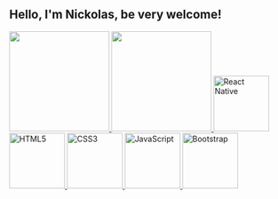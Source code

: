 ## Hello, I'm Nickolas, be very welcome!

<table>
  <a href="https://github.com/leehxd">
  <img height="180em" src="https://github-readme-stats.vercel.app/api?username=mellonickolas&show_icons=true&theme=tokyonight&include_all_commits=true&count_private=true"/>
  <img height="180em" src="https://github-readme-stats.vercel.app/api/top-langs/?username=mellonickolas&layout=compact&langs_count=6&theme=tokyonight"/>
  <img src="https://upload.wikimedia.org/wikipedia/commons/thumb/a/a7/React-icon.svg/539px-React-icon.svg.png" width="100" alt="React Native">
  <img src="https://img.icons8.com/color/2x/html-5.png" width="100" alt="HTML5">
  <img src="https://img.icons8.com/color/2x/css3.png" width="100" alt="CSS3">
  <img src="https://static.vecteezy.com/system/resources/previews/027/127/560/non_2x/javascript-logo-javascript-icon-transparent-free-png.png" width="100" alt="JavaScript">
  <img src="https://img.icons8.com/color/2x/bootstrap.png" width="100" alt="Bootstrap">
</table>
<!--
**MelloNickolas/MelloNIckolas** is a ✨ _special_ ✨ repository because its `README.md` (this file) appears on your GitHub profile.

Here are some ideas to get you started:

- 🔭 I’m currently working on ...
- 🌱 I’m currently learning ...
- 👯 I’m looking to collaborate on ...
- 🤔 I’m looking for help with ...
- 💬 Ask me about ...
- 📫 How to reach me: ...
- 😄 Pronouns: ...
- ⚡ Fun fact: ...
-->

